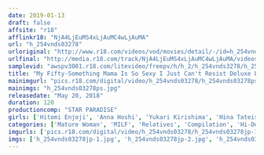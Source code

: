 ```yaml
---
date: 2019-01-13
draft: false
affsite: "r18"
afflinkr18: "NjA4LjEuMS4xLjAuMC4wLjAuMA"
url: "h_254vnds03278"
urloriginal: "http://www.r18.com/videos/vod/movies/detail/-/id=h_254vnds03278"
urlfinal: "http://media.r18.com/track/NjA4LjEuMS4xLjAuMC4wLjAuMA/videos/vod/movies/detail/-/id=h_254vnds03278"
samplevid: "awspv3001.r18.com/litevideo/freepv/h/h_2/h_254vnds3278/h_254vnds3278_dmb_w.mp4"
title: "My Fifty-Something Mama Is So Sexy I Just Can't Resist Deluxe Edition"
mainimgurl: "pics.r18.com/digital/video/h_254vnds03278/h_254vnds03278ps.jpg"
mainimgs: "h_254vnds03278ps.jpg"
releasedate: "May 20, 2018"
duration: 120
productioncomp: "STAR PARADISE"
girls: ['Hitomi Enjoji', 'Anna Hoshi', 'Yukari Kirishima', 'Hina Tateishi']
categories: ['Mature Woman', 'MILF', 'Relatives', 'Compilation', 'Hi-Def']
imgurls: ['pics.r18.com/digital/video/h_254vnds03278/h_254vnds03278jp-1.jpg', 'pics.r18.com/digital/video/h_254vnds03278/h_254vnds03278jp-2.jpg', 'pics.r18.com/digital/video/h_254vnds03278/h_254vnds03278jp-3.jpg', 'pics.r18.com/digital/video/h_254vnds03278/h_254vnds03278jp-4.jpg', 'pics.r18.com/digital/video/h_254vnds03278/h_254vnds03278jp-5.jpg', 'pics.r18.com/digital/video/h_254vnds03278/h_254vnds03278jp-6.jpg', 'pics.r18.com/digital/video/h_254vnds03278/h_254vnds03278jp-7.jpg', 'pics.r18.com/digital/video/h_254vnds03278/h_254vnds03278jp-8.jpg', 'pics.r18.com/digital/video/h_254vnds03278/h_254vnds03278jp-9.jpg', 'pics.r18.com/digital/video/h_254vnds03278/h_254vnds03278jp-10.jpg', 'pics.r18.com/digital/video/h_254vnds03278/h_254vnds03278jp-11.jpg', 'pics.r18.com/digital/video/h_254vnds03278/h_254vnds03278jp-12.jpg', 'pics.r18.com/digital/video/h_254vnds03278/h_254vnds03278jp-13.jpg', 'pics.r18.com/digital/video/h_254vnds03278/h_254vnds03278jp-14.jpg', 'pics.r18.com/digital/video/h_254vnds03278/h_254vnds03278jp-15.jpg', 'pics.r18.com/digital/video/h_254vnds03278/h_254vnds03278jp-16.jpg', 'pics.r18.com/digital/video/h_254vnds03278/h_254vnds03278jp-17.jpg', 'pics.r18.com/digital/video/h_254vnds03278/h_254vnds03278jp-18.jpg', 'pics.r18.com/digital/video/h_254vnds03278/h_254vnds03278jp-19.jpg', 'pics.r18.com/digital/video/h_254vnds03278/h_254vnds03278jp-20.jpg']
imgs: ['h_254vnds03278jp-1.jpg', 'h_254vnds03278jp-2.jpg', 'h_254vnds03278jp-3.jpg', 'h_254vnds03278jp-4.jpg', 'h_254vnds03278jp-5.jpg', 'h_254vnds03278jp-6.jpg', 'h_254vnds03278jp-7.jpg', 'h_254vnds03278jp-8.jpg', 'h_254vnds03278jp-9.jpg', 'h_254vnds03278jp-10.jpg', 'h_254vnds03278jp-11.jpg', 'h_254vnds03278jp-12.jpg', 'h_254vnds03278jp-13.jpg', 'h_254vnds03278jp-14.jpg', 'h_254vnds03278jp-15.jpg', 'h_254vnds03278jp-16.jpg', 'h_254vnds03278jp-17.jpg', 'h_254vnds03278jp-18.jpg', 'h_254vnds03278jp-19.jpg', 'h_254vnds03278jp-20.jpg']
---
```

